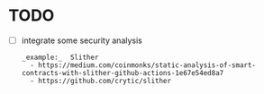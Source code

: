 # TODO

- [ ] integrate some security analysis

      _example:_  Slither
        - https://medium.com/coinmonks/static-analysis-of-smart-contracts-with-slither-github-actions-1e67e54ed8a7
        - https://github.com/crytic/slither
